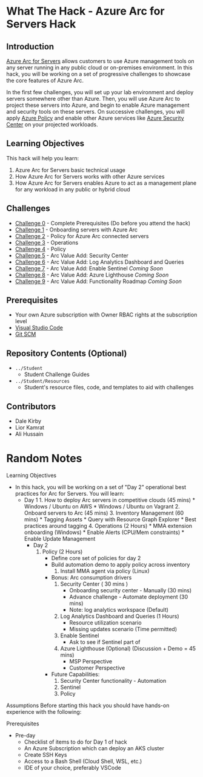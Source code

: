 # What The Hack - Azure Arc for Servers Hack

## Introduction
 [Azure Arc for Servers](https://docs.microsoft.com/en-us/azure/azure-arc/servers/overview) allows customers to use Azure management tools on any server running in any public cloud or on-premises environment. In this hack, you will be working on a set of progressive challenges to showcase the core features of Azure Arc. 
 
 In the first few challenges, you will set up your lab environment and deploy servers somewhere other than Azure. Then, you will use Azure Arc to project these servers into Azure, and begin to enable Azure management and security tools on these servers. On successive challenges, you will apply [Azure Policy](https://docs.microsoft.com/en-us/azure/governance/policy/overview) and enable other Azure services like [Azure Security Center](https://docs.microsoft.com/en-us/azure/security-center/) on your projected workloads.

## Learning Objectives

This hack will help you learn:

1. Azure Arc for Servers basic technical usage
2. How Azure Arc for Servers works with other Azure services
3. How Azure Arc for Servers enables Azure to act as a management plane for any workload in any public or hybrid cloud

## Challenges
 - [Challenge 0](./Student/challenge00.md) - Complete Prerequisites (Do before you attend the hack)
 - [Challenge 1](./Student/challenge01.md) - Onboarding servers with Azure Arc
 - [Challenge 2](./Student/challenge02.md) - Policy for Azure Arc connected servers
 - [Challenge 3](./Student/challenge03.md) - Operations
 - [Challenge 4](./Student/challenge04.md) - Policy
 - [Challenge 5](./Student/challenge05.md) - Arc Value Add: Security Center
 - [Challenge 6](./Student/challenge06.md) - Arc Value Add: Log Analytics Dashboard and Queries
 - [Challenge 7](./Student/challenge07.md) - Arc Value Add: Enable Sentinel *Coming Soon*
 - [Challenge 8](./Student/challenge08.md) - Arc Value Add: Azure Lighthouse *Coming Soon*
 - [Challenge 9](./Student/challenge09.md) - Arc Value Add: Functionality Roadmap *Coming Soon*
 

## Prerequisites
- Your own Azure subscription with Owner RBAC rights at the subscription level
- [Visual Studio Code](https://code.visualstudio.com)
- [Git SCM](https://git-scm.com/download)

## Repository Contents (Optional)
- `../Student`
  - Student Challenge Guides
- `../Student/Resources`
  - Student's resource files, code, and templates to aid with challenges

## Contributors
- Dale Kirby
- Lior Kamrat
- Ali Hussain

# Random Notes

Learning Objectives
* In this hack, you will be working on a set of "Day 2" operational best practices for Arc for Servers. You will learn:
  - Day 1
  		1. How to deploy Arc servers in competitive clouds (45 mins)
		   * Windows / Ubuntu on AWS
		   * Windows / Ubuntu on Vagrant
		2. Onboard servers to Arc (45 mins)
		3. Inventory Management (60 mins)
		   * Tagging Assets
			* Query with Resource Graph Explorer
			* Best practices around tagging
		4. Operations (2 Hours)
			* MMA extension onboarding (Windows)
			* Enable Alerts (CPU/Mem constraints)
			* Enable Update Management
	- Day 2
		1. Policy (2 Hours)
			* Define core set of policies for day 2
			* Build automation demo to apply policy across inventory
				1.  Install MMA agent via policy (Linux)
			* Bonus: Arc consumption drivers 
				1. Security Center ( 30 mins )
					- Onboarding security center - Manually (30 mins)
					- Advance challenge - Automate deployment (30 mins)
					- Note: log analytics workspace (Default)
				2. Log Analytics Dashboard and Queries (1 Hours)
					- Resource utilization scenario
					- Missing updates scenario (Time permitted)
				3. Enable Sentinel 
					- Ask to see if Sentinel part of 
				4. Azure Lighthouse (Optional) (Discussion + Demo = 45 mins)
					- MSP Perspective
					- Customer Perspective
			* Future Capabilities:
				1. Security Center functionality - Automation
				2. Sentinel 
				3. Policy 

Assumptions
	Before starting this hack you should have hands-on experience with the following:
			
Prerequisites
  * Pre-day
	* Checklist of items to do for Day 1 of hack
	* An Azure Subscription which can deploy an AKS cluster
	* Create SSH Keys
	* Access to a Bash Shell (Cloud Shell, WSL, etc.)
	* IDE of your choice, preferably VSCode